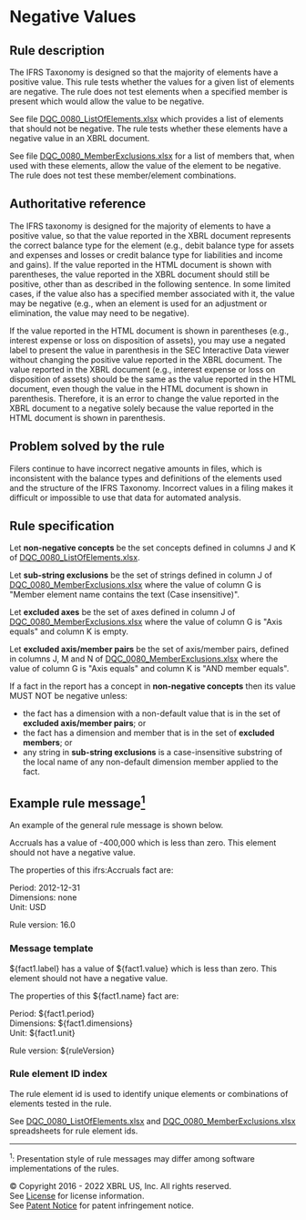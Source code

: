 # Negative Values
 
## Rule description 
The IFRS Taxonomy is designed so that the majority of elements have a positive value. This rule tests whether the values for a given list of elements are negative. The rule does not test elements when a specified member is present which would allow the value to be negative.  

See file [DQC_0080_ListOfElements.xlsx](DQC_0080_ListOfElements.xlsx?raw=true) which provides a list of elements that should not be negative. The rule tests whether these elements have a negative value in an XBRL document.  

See file [DQC_0080_MemberExclusions.xlsx](DQC_0080_MemberExclusions.xlsx?raw=true) for a list of members that, when used with these elements, allow the value of the element to be negative. The rule does not test these member/element combinations.  

## Authoritative reference
The IFRS taxonomy is designed for the majority of elements to have a positive value, so that the value reported in the XBRL document represents the correct balance type for the element (e.g., debit balance type for assets and expenses and losses or credit balance type for liabilities and income and gains). If the value reported in the HTML document is shown with parentheses, the value reported in the XBRL document should still be positive, other than as described in the following sentence. In some limited cases, if the value also has a specified member associated with it, the value may be negative (e.g., when an element is used for an adjustment or elimination, the value may need to be negative).  

If the value reported in the HTML document is shown in parentheses (e.g., interest expense or loss on disposition of assets), you may use a negated label to present the value in parenthesis in the SEC Interactive Data viewer without changing the positive value reported in the XBRL document. The value reported in the XBRL document (e.g., interest expense or loss on disposition of assets) should be the same as the value reported in the HTML document, even though the value in the HTML document is shown in parenthesis. Therefore, it is an error to change the value reported in the XBRL document to a negative solely because the value reported in the HTML document is shown in parenthesis.  

## Problem solved by the rule
Filers continue to have incorrect negative amounts in files, which is inconsistent with the balance types and definitions of the elements used and the structure of the IFRS Taxonomy. Incorrect values in a filing makes it difficult or impossible to use that data for automated analysis.  

## Rule specification

Let **non-negative concepts** be the set concepts defined in columns J and K of [DQC_0080_ListOfElements.xlsx](DQC_0080_ListOfElements.xlsx?raw=true).

Let **sub-string exclusions** be the set of strings defined in column J of  [DQC_0080_MemberExclusions.xlsx](DQC_0080_MemberExclusions.xlsx?raw=true) where the value of column G is "Member element name contains the text (Case insensitive)".

Let **excluded axes** be the set of axes defined in column J of [DQC_0080_MemberExclusions.xlsx](DQC_0080_MemberExclusions.xlsx?raw=true) where the value of column G is "Axis equals" and column K is empty.

Let **excluded axis/member pairs** be the set of axis/member pairs, defined in columns J, M and N of [DQC_0080_MemberExclusions.xlsx](DQC_0080_MemberExclusions.xlsx?raw=true) where the value of column G is "Axis equals" and column K is "AND member equals".

If a fact in the report has a concept in **non-negative concepts** then its value MUST NOT be negative unless:

* the fact has a dimension with a non-default value that is in the set of **excluded axis/member pairs**; or
* the fact has a dimension and member that is in the set of **excluded members**; or 
* any string in **sub-string exclusions** is a case-insensitive substring of the local name of any non-default dimension member applied to the fact.


## Example rule message<a href="#1"><sup>1</sup></a>
An example of the general rule message is shown below. 

Accruals has a value of -400,000 which is less than zero. This element should not have a negative value.  

The properties of this ifrs:Accruals fact are:

Period: 2012-12-31   
Dimensions: none   
Unit: USD
  
Rule version: 16.0

### Message template
${fact1.label} has a value of ${fact1.value} which is less than zero. This element should not have a negative value. 

The properties of this ${fact1.name} fact are:

Period: ${fact1.period}   
Dimensions: ${fact1.dimensions}   
Unit: ${fact1.unit}
  
Rule version: ${ruleVersion}

### Rule element ID index
The rule element id is used to identify unique elements or combinations of elements tested in the rule.  

See [DQC_0080_ListOfElements.xlsx](DQC_0080_ListOfElements.xlsx?raw=true) and [DQC_0080_MemberExclusions.xlsx](DQC_0080_MemberExclusions.xlsx?raw=true) spreadsheets for rule element ids.

------
<a name="1"></a><sup>1</sup>: Presentation style of rule messages may differ among software implementations of the rules.  

© Copyright 2016 - 2022 XBRL US, Inc. All rights reserved.   
See [License](https://xbrl.us/dqc-license) for license information.  
See [Patent Notice](https://xbrl.us/dqc-patent) for patent infringement notice.  
